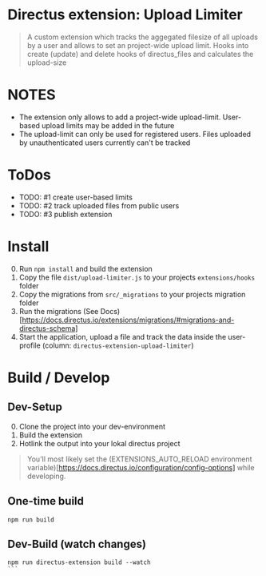 # Directus extension: Upload Limiter
>
> A custom extension which tracks the aggegated filesize of all uploads by a user and allows to set an project-wide upload limit.
> Hooks into create (update) and delete hooks of directus_files and calculates the upload-size
>

# NOTES
* The extension only allows to add a project-wide upload-limit. User-based upload limits may be added in the future
* The upload-limit can only be used for registered users. Files uploaded by unauthenticated users currently can't be tracked

# ToDos
* TODO: #1 create user-based limits
* TODO: #2 track uploaded files from public users
* TODO: #3 publish extension

# Install
0. Run `npm install` and build the extension
1. Copy the file `dist/upload-limiter.js` to your projects `extensions/hooks` folder
2. Copy the migrations from `src/_migrations` to your projects migration folder
3. Run the migrations (See Docs)[https://docs.directus.io/extensions/migrations/#migrations-and-directus-schema]
4. Start the application, upload a file and track the data inside the user-profile (column: `directus-extension-upload-limiter`)

# Build / Develop
## Dev-Setup
0. Clone the project into your dev-environment
1. Build the extension
2. Hotlink the output into your lokal directus project

>
> You'll most likely set the (EXTENSIONS_AUTO_RELOAD environment variable)[https://docs.directus.io/configuration/config-options] while developing.
>
## One-time build
````
npm run build
````

## Dev-Build (watch changes)
````
npm run directus-extension build --watch
```